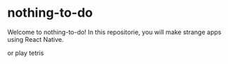 # nothing-to-do

Welcome to nothing-to-do!
In this repositorie, you will make strange apps using React Native.

or play tetris
